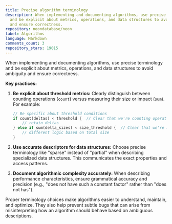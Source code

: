 ```yaml
---
title: Precise algorithm terminology
description: When implementing and documenting algorithms, use precise terminology
  and be explicit about metrics, operations, and data structures to avoid ambiguity
  and ensure correctness.
repository: neondatabase/neon
label: Algorithms
language: Markdown
comments_count: 3
repository_stars: 19015
---
```


When implementing and documenting algorithms, use precise terminology and be explicit about metrics, operations, and data structures to avoid ambiguity and ensure correctness.

**Key practices:**

1. **Be explicit about threshold metrics:** Clearly distinguish between counting operations (`count`) versus measuring their size or impact (`sum`). For example:
   ```rust
   // Be specific about threshold conditions
   if count(deltas) < threshold {  // Clear that we're counting operations
       // retain deltas
   } else if sum(delta_sizes) < size_threshold {  // Clear that we're measuring size
       // different logic based on total size
   }
   ```

2. **Use accurate descriptors for data structures:** Choose precise terminology like "sparse" instead of "partial" when describing specialized data structures. This communicates the exact properties and access patterns.

3. **Document algorithmic complexity accurately:** When describing performance characteristics, ensure grammatical accuracy and precision (e.g., "does not have such a constant factor" rather than "does not has").

Proper terminology choices make algorithms easier to understand, maintain, and optimize. They also help prevent subtle bugs that can arise from misinterpreting how an algorithm should behave based on ambiguous descriptions.